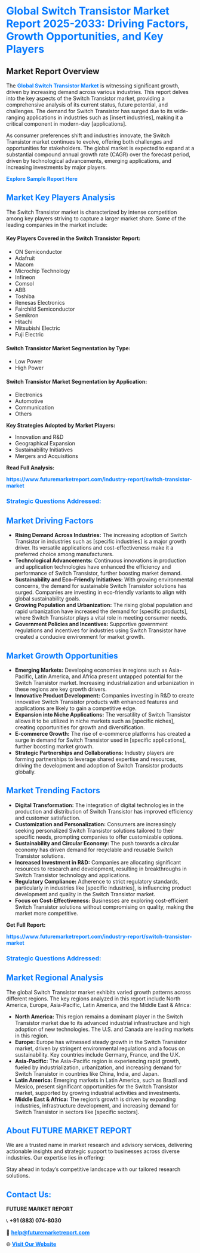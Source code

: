 <h1 style="color: #007BFF;">Global Switch Transistor Market Report 2025-2033: Driving Factors, Growth Opportunities, and Key Players</h1>

<section id="overview">
<h2>Market Report Overview</h2>
<p>The <a href="https://www.futuremarketreport.com/industry-report/switch-transistor-market" style="color: #007BFF; text-decoration: none;"><strong>Global Switch Transistor Market</strong></a> is witnessing significant growth, driven by increasing demand across various industries. This report delves into the key aspects of the Switch Transistor market, providing a comprehensive analysis of its current status, future potential, and challenges. The demand for Switch Transistor has surged due to its wide-ranging applications in industries such as [insert industries], making it a critical component in modern-day [applications].</p>
<p>As consumer preferences shift and industries innovate, the Switch Transistor market continues to evolve, offering both challenges and opportunities for stakeholders. The global market is expected to expand at a substantial compound annual growth rate (CAGR) over the forecast period, driven by technological advancements, emerging applications, and increasing investments by major players.</p>
</section>

<section id="overview">
<p><a href="https://www.futuremarketreport.com/request-sample/reportId=53749" style="color: #007BFF; text-decoration: none;"><strong>Explore Sample Report Here</strong></a></p>
</section>

<section id="key-players">
<h2 style="color: #007BFF;">Market Key Players Analysis</h2>
<p>The Switch Transistor market is characterized by intense competition among key players striving to capture a larger market share. Some of the leading companies in the market include:</p>
<h4>Key Players Covered in the Switch Transistor Report:</h4>
<ul><li>ON Semiconductor</li><li>Adafruit</li><li>Macom</li><li>Microchip Technology</li><li>Infineon</li><li>Comsol</li><li>ABB</li><li>Toshiba</li><li>Renesas Electronics</li><li>Fairchild Semiconductor</li><li>Semikron</li><li>Hitachi</li><li>Mitsubishi Electric</li><li>Fuji Electric</li></ul>
<h4>Switch Transistor Market Segmentation by Type:</h4>
<ul><li>Low Power</li><li>High Power</li></ul>

<h4>Switch Transistor Market Segmentation by Application:</h4>
<ul><li>Electronics</li><li>Automotive</li><li>Communication</li><li>Others</li></ul>
<p><strong>Key Strategies Adopted by Market Players:</strong></p>
<ul>
<li>Innovation and R&D</li>
<li>Geographical Expansion</li>
<li>Sustainability Initiatives</li>
<li>Mergers and Acquisitions</li>
</ul>
</section>

<section>
<p><strong>Read Full Analysis: </strong></p><a href="https://www.futuremarketreport.com/industry-report/switch-transistor-market" style="color: #007BFF; text-decoration: none;"><strong>https://www.futuremarketreport.com/industry-report/switch-transistor-market</strong></a>
<h3 style="color: #007BFF;">Strategic Questions Addressed:</h3>
</section>

<section id="driving-factors">
<h2 style="color: #007BFF;">Market Driving Factors</h2>
<ul>
<li><strong>Rising Demand Across Industries:</strong> The increasing adoption of Switch Transistor in industries such as [specific industries] is a major growth driver. Its versatile applications and cost-effectiveness make it a preferred choice among manufacturers.</li>
<li><strong>Technological Advancements:</strong> Continuous innovations in production and application technologies have enhanced the efficiency and performance of Switch Transistor, further boosting market demand.</li>
<li><strong>Sustainability and Eco-Friendly Initiatives:</strong> With growing environmental concerns, the demand for sustainable Switch Transistor solutions has surged. Companies are investing in eco-friendly variants to align with global sustainability goals.</li>
<li><strong>Growing Population and Urbanization:</strong> The rising global population and rapid urbanization have increased the demand for [specific products], where Switch Transistor plays a vital role in meeting consumer needs.</li>
<li><strong>Government Policies and Incentives:</strong> Supportive government regulations and incentives for industries using Switch Transistor have created a conducive environment for market growth.</li>
</ul>
</section>

<section id="growth-opportunities">
<h2 style="color: #007BFF;">Market Growth Opportunities</h2>
<ul>
<li><strong>Emerging Markets:</strong> Developing economies in regions such as Asia-Pacific, Latin America, and Africa present untapped potential for the Switch Transistor market. Increasing industrialization and urbanization in these regions are key growth drivers.</li>
<li><strong>Innovative Product Development:</strong> Companies investing in R&D to create innovative Switch Transistor products with enhanced features and applications are likely to gain a competitive edge.</li>
<li><strong>Expansion into Niche Applications:</strong> The versatility of Switch Transistor allows it to be utilized in niche markets such as [specific niches], creating opportunities for growth and diversification.</li>
<li><strong>E-commerce Growth:</strong> The rise of e-commerce platforms has created a surge in demand for Switch Transistor used in [specific applications], further boosting market growth.</li>
<li><strong>Strategic Partnerships and Collaborations:</strong> Industry players are forming partnerships to leverage shared expertise and resources, driving the development and adoption of Switch Transistor products globally.</li>
</ul>
</section>

<section id="trending-factors">
<h2 style="color: #007BFF;">Market Trending Factors</h2>
<ul>
<li><strong>Digital Transformation:</strong> The integration of digital technologies in the production and distribution of Switch Transistor has improved efficiency and customer satisfaction.</li>
<li><strong>Customization and Personalization:</strong> Consumers are increasingly seeking personalized Switch Transistor solutions tailored to their specific needs, prompting companies to offer customizable options.</li>
<li><strong>Sustainability and Circular Economy:</strong> The push towards a circular economy has driven demand for recyclable and reusable Switch Transistor solutions.</li>
<li><strong>Increased Investment in R&D:</strong> Companies are allocating significant resources to research and development, resulting in breakthroughs in Switch Transistor technology and applications.</li>
<li><strong>Regulatory Compliance:</strong> Adherence to strict regulatory standards, particularly in industries like [specific industries], is influencing product development and quality in the Switch Transistor market.</li>
<li><strong>Focus on Cost-Effectiveness:</strong> Businesses are exploring cost-efficient Switch Transistor solutions without compromising on quality, making the market more competitive.</li>
</ul>
</section>

<section>
<p><strong>Get Full Report: </strong></p><a href="https://www.futuremarketreport.com/industry-report/switch-transistor-market" style="color: #007BFF; text-decoration: none;"><strong>https://www.futuremarketreport.com/industry-report/switch-transistor-market</strong></a>
<h3 style="color: #007BFF;">Strategic Questions Addressed:</h3>
</section>


<section id="regional-analysis">
<h2 style="color: #007BFF;">Market Regional Analysis</h2>
<p>The global Switch Transistor market exhibits varied growth patterns across different regions. The key regions analyzed in this report include North America, Europe, Asia-Pacific, Latin America, and the Middle East & Africa:</p>
<ul>
<li><strong>North America:</strong> This region remains a dominant player in the Switch Transistor market due to its advanced industrial infrastructure and high adoption of new technologies. The U.S. and Canada are leading markets in this region.</li>
<li><strong>Europe:</strong> Europe has witnessed steady growth in the Switch Transistor market, driven by stringent environmental regulations and a focus on sustainability. Key countries include Germany, France, and the U.K.</li>
<li><strong>Asia-Pacific:</strong> The Asia-Pacific region is experiencing rapid growth, fueled by industrialization, urbanization, and increasing demand for Switch Transistor in countries like China, India, and Japan.</li>
<li><strong>Latin America:</strong> Emerging markets in Latin America, such as Brazil and Mexico, present significant opportunities for the Switch Transistor market, supported by growing industrial activities and investments.</li>
<li><strong>Middle East & Africa:</strong> The region’s growth is driven by expanding industries, infrastructure development, and increasing demand for Switch Transistor in sectors like [specific sectors].</li>
</ul>
</section>

<footer>
<h2 style="color: #007BFF;">About FUTURE MARKET REPORT</h2>
<p>We are a trusted name in market research and advisory services, delivering actionable insights and strategic support to businesses across diverse industries. Our expertise lies in offering:</p>

<p>Stay ahead in today’s competitive landscape with our tailored research solutions.</p>

<h2 style="color: #007BFF;">Contact Us:</h2>
<p><strong>FUTURE MARKET REPORT</strong></p>
<p>📞 <strong>+91 (883) 074-8030</strong></p>
<p>📧 <strong><a href="mailto:help@futuremarketreport.com" style="color: #007BFF;">help@futuremarketreport.com</a></strong></p>
<p>🌐 <strong><a href="https://www.futuremarketreport.com/" style="color: #007BFF;">Visit Our Website</a></strong></p>
</footer>